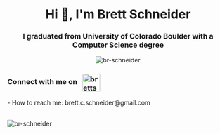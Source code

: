 <h1 align="center">Hi 👋, I'm Brett Schneider</h1>
<h3 align="center">I graduated from University of Colorado Boulder with a Computer Science degree</h3>

<p align="center"> 
  <img src="https://komarev.com/ghpvc/?username=br-schneider&label=Profile%20views&color=0e75b6&style=flat" alt="br-schneider"/> 
</p>

<h3 align="left"> Connect with me on &nbsp; 
    <a href="https://www.linkedin.com/in/brettcschneider/" target="blank">
      <img align="center" style="display: inline;" src="https://cdn.jsdelivr.net/npm/simple-icons@3.0.1/icons/linkedin.svg" alt="brettschneider" height="40" width="40" />
    </a>
</h3>
- How to reach me: brett.c.schneider@gmail.com
<br/>
<br/>

<p><img align="center" src="https://github-readme-streak-stats.herokuapp.com/?user=br-schneider&" alt="br-schneider" /></p>
